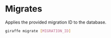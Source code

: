 # Migrates

Applies the provided migration ID to the database.

```bash
giraffe migrate [MIGRATION_ID]
```
